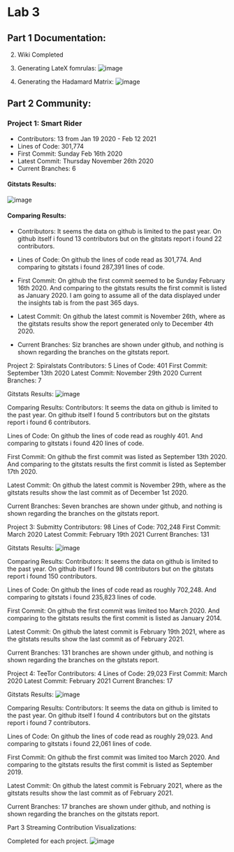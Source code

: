 # Lab 3

## Part 1 Documentation:


2. Wiki Completed 

3. Generating LateX fomrulas:
  ![image](https://user-images.githubusercontent.com/40222287/108662192-cc396b00-749b-11eb-9c7a-203eeca42e4a.png)

4. Generating the Hadamard Matrix:
  ![image](https://user-images.githubusercontent.com/40222287/108663981-ccd40080-749f-11eb-9885-38084e2b20a6.png)

## Part 2 Community:

### Project 1: Smart Rider
* Contributors: 13 from Jan 19 2020 - Feb 12 2021
* Lines of Code: 301,774
* First Commit: Sunday Feb 16th 2020
* Latest Commit: Thursday November 26th 2020
* Current Branches: 6

#### Gitstats Results:
![image](https://user-images.githubusercontent.com/40222287/107823587-11e48e00-6d4e-11eb-8184-5ab87eb04c8c.png)


#### Comparing Results:
* Contributors: It seems the data on github is limited to the past year. On github itself i found 13 contributors but on the gitstats report i found 22 contributors. 

* Lines of Code: On github the lines of code read as 301,774. And comparing to gitstats i found 287,391 lines of code. 

* First Commit: On github the first commit seemed to be Sunday February 16th 2020. And comparing to the gitstats results the first commit is listed as January 2020. I am going to assume all of the data displayed under the insights tab is from the past 365 days. 

* Latest Commit: On github the latest commit is November 26th, where as the gitstats results show the report generated only to December 4th 2020. 

* Current Branches: Siz branches are shown under github, and nothing is shown regarding the branches on the gitstats report.


Project 2: Spiralstats
Contributors: 5
Lines of Code: 401
First Commit: September 13th 2020
Latest Commit: November 29th 2020
Current Branches: 7

Gitstats Results:
![image](https://user-images.githubusercontent.com/40222287/108665661-6cdf5900-74a3-11eb-8207-8c8d8ffd50f3.png)


Comparing Results:
Contributors: It seems the data on github is limited to the past year. On github itself I found 5 contributors but on the gitstats report i found 6 contributors. 

Lines of Code: On github the lines of code read as roughly 401. And comparing to gitstats i found 420 lines of code. 

First Commit: On github the first commit was listed as September 13th 2020. And comparing to the gitstats results the first commit is listed as September 17th 2020. 

Latest Commit: On github the latest commit is November 29th, where as the gitstats results show the last commit as of December 1st 2020. 

Current Branches: Seven branches are shown under github, and nothing is shown regarding the branches on the gitstats report.



Project 3: Submitty
Contributors: 98
Lines of Code: 702,248
First Commit: March 2020
Latest Commit: February 19th 2021
Current Branches: 131

Gitstats Results:
![image](https://user-images.githubusercontent.com/40222287/108667675-b92c9800-74a7-11eb-8302-ed51a1ebb5f2.png)


Comparing Results:
Contributors: It seems the data on github is limited to the past year. On github itself I found 98 contributors but on the gitstats report i found 150 contributors. 

Lines of Code: On github the lines of code read as roughly 702,248. And comparing to gitstats i found 235,823 lines of code. 

First Commit: On github the first commit was limited too March 2020. And comparing to the gitstats results the first commit is listed as January 2014. 

Latest Commit: On github the latest commit is February 19th 2021, where as the gitstats results show the last commit as of February 2021. 

Current Branches: 131 branches are shown under github, and nothing is shown regarding the branches on the gitstats report.


Project 4: TeeTor
Contributors: 4
Lines of Code: 29,023
First Commit: March 2020
Latest Commit: February 2021
Current Branches: 17

Gitstats Results:
![image](https://user-images.githubusercontent.com/40222287/108668375-23920800-74a9-11eb-9520-ece89da1b9ad.png)



Comparing Results:
Contributors: It seems the data on github is limited to the past year. On github itself I found 4 contributors but on the gitstats report i found 7 contributors. 

Lines of Code: On github the lines of code read as roughly 29,023. And comparing to gitstats i found 22,061 lines of code. 

First Commit: On github the first commit was limited too March 2020. And comparing to the gitstats results the first commit is listed as September 2019. 

Latest Commit: On github the latest commit is February 2021, where as the gitstats results show the last commit as of February 2021. 

Current Branches: 17 branches are shown under github, and nothing is shown regarding the branches on the gitstats report.




Part 3 Streaming Contribution Visualizations:

Completed for each project. 
![image](https://user-images.githubusercontent.com/40222287/108668989-280af080-74aa-11eb-841c-317be433dd5a.png)
